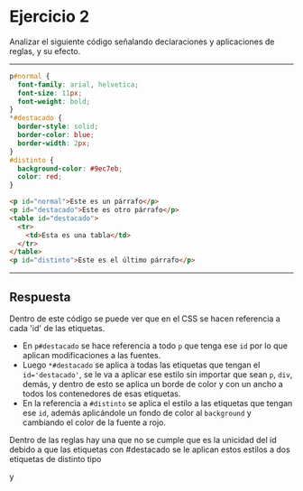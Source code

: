 # Ejercicio 2

Analizar el siguiente código señalando declaraciones y aplicaciones de reglas, y su efecto.

---

```css
p#normal {
  font-family: arial, helvetica;
  font-size: 11px;
  font-weight: bold;
}
*#destacado {
  border-style: solid;
  border-color: blue;
  border-width: 2px;
}
#distinto {
  background-color: #9ec7eb;
  color: red;
}
```

```html
<p id="normal">Este es un párrafo</p>
<p id="destacado">Este es otro párrafo</p>
<table id="destacado">
  <tr>
    <td>Esta es una tabla</td>
  </tr>
</table>
<p id="distinto">Este es el último párrafo</p>
```

---

## Respuesta

Dentro de este código se puede ver que en el CSS se hacen referencia a cada 'id' de las etiquetas.

- En `p#destacado` se hace referencia a todo `p` que tenga ese `id` por lo que aplican modificaciones a las fuentes.
- Luego `*#destacado` se aplica a todas las etiquetas que tengan el `id='destacado'`, se le va a aplicar ese estilo sin importar que sean `p`, `div`, demás, y dentro de esto se aplica un borde de color y con un ancho a todos los contenedores de esas etiquetas.
- En la referencia a `#distinto` se aplica el estilo a las etiquetas que tengan ese `id`, además aplicándole un fondo de color al `background` y cambiando el color de la fuente a rojo.

Dentro de las reglas hay una que no se cumple que es la unicidad del id debido a que las etiquetas con #destacado  se le aplican estos estilos a dos etiquetas de distinto tipo <p> y <table>